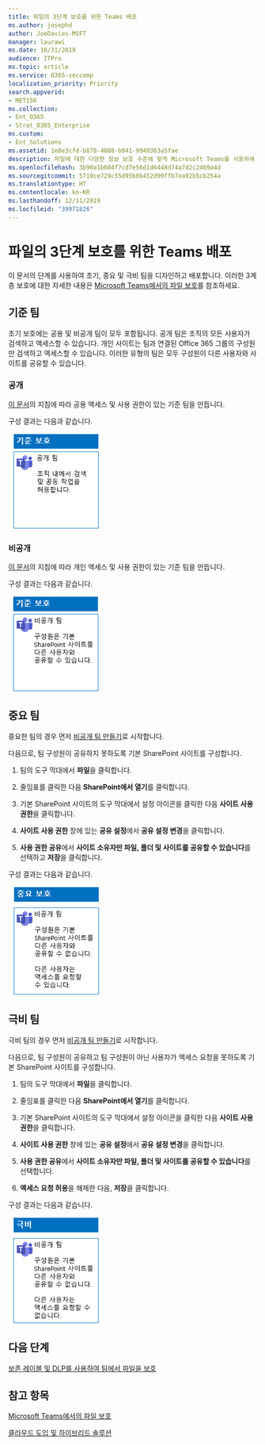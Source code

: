 ```yaml
---
title: 파일의 3단계 보호를 위한 Teams 배포
ms.author: josephd
author: JoeDavies-MSFT
manager: laurawi
ms.date: 10/31/2019
audience: ITPro
ms.topic: article
ms.service: O365-seccomp
localization_priority: Priority
search.appverid:
- MET150
ms.collection:
- Ent_O365
- Strat_O365_Enterprise
ms.custom:
- Ent_Solutions
ms.assetid: 1e8e3cfd-b878-4088-b941-9940363a5fae
description: 파일에 대한 다양한 정보 보호 수준에 맞게 Microsoft Teams를 사용하여 팀을 만들고 구성합니다.
ms.openlocfilehash: 3b90a1b084f7cd7e56d1d6448d74a7d2c2469a4d
ms.sourcegitcommit: 5710ce729c55d95b8b452d99ffb7ea92b5cb254a
ms.translationtype: HT
ms.contentlocale: ko-KR
ms.lasthandoff: 12/11/2019
ms.locfileid: "39971826"
---
```

# <a name="deploy-teams-for-three-tiers-of-protection-for-files"></a>파일의 3단계 보호를 위한 Teams 배포

이 문서의 단계를 사용하여 초기, 중요 및 극비 팀을 디자인하고 배포합니다. 이러한 3계층 보호에 대한 자세한 내용은 [Microsoft Teams에서의 파일 보호](secure-files-in-teams.md)를 참조하세요.

## <a name="baseline-teams"></a>기준 팀

초기 보호에는 공용 및 비공개 팀이 모두 포함됩니다. 공개 팀은 조직의 모든 사용자가 검색하고 액세스할 수 있습니다. 개인 사이트는 팀과 연결된 Office 365 그룹의 구성원만 검색하고 액세스할 수 있습니다. 이러한 유형의 팀은 모두 구성원이 다른 사용자와 사이트를 공유할 수 있습니다.

### <a name="public"></a>공개

[이 문서](https://support.office.com/article/174adf5f-846b-4780-b765-de1a0a737e2b)의 지침에 따라 공용 액세스 및 사용 권한이 있는 기준 팀을 만듭니다.

구성 결과는 다음과 같습니다.

![공개 팀에 대한 기준 수준 보호.](../media/baseline-public-team.png)

### <a name="private"></a>비공개

[이 문서](https://support.office.com/article/174adf5f-846b-4780-b765-de1a0a737e2b)의 지침에 따라 개인 액세스 및 사용 권한이 있는 기준 팀을 만듭니다.

구성 결과는 다음과 같습니다.

![비공개 팀에 대한 기준 수준 보호.](../media/baseline-private-team.png)

## <a name="sensitive-teams"></a>중요 팀

중요한 팀의 경우 먼저 [비공개 팀 만들기](https://support.office.com/article/174adf5f-846b-4780-b765-de1a0a737e2b)로 시작합니다.

다음으로, 팀 구성원이 공유하지 못하도록 기본 SharePoint 사이트를 구성합니다.

1. 팀의 도구 막대에서 **파일**을 클릭합니다.

2. 줄임표를 클릭한 다음 **SharePoint에서 열기**를 클릭합니다.

3. 기본 SharePoint 사이트의 도구 막대에서 설정 아이콘을 클릭한 다음 **사이트 사용 권한**을 클릭합니다.

4. **사이트 사용 권한** 창에 있는 **공유 설정**에서 **공유 설정 변경**을 클릭합니다.

5. **사용 권한 공유**에서 **사이트 소유자만 파일, 폴더 및 사이트를 공유할 수 있습니다**를 선택하고 **저장**을 클릭합니다.

구성 결과는 다음과 같습니다.

![팀에 대한 중요 보호](../media/sensitive-team.png)

## <a name="highly-confidential-teams"></a>극비 팀

극비 팀의 경우 먼저 [비공개 팀 만들기](https://support.office.com/article/174adf5f-846b-4780-b765-de1a0a737e2b)로 시작합니다.

다음으로, 팀 구성원이 공유하고 팀 구성원이 아닌 사용자가 액세스 요청을 못하도록 기본 SharePoint 사이트를 구성합니다.

1. 팀의 도구 막대에서 **파일**을 클릭합니다.

2. 줄임표를 클릭한 다음 **SharePoint에서 열기**를 클릭합니다.

3. 기본 SharePoint 사이트의 도구 막대에서 설정 아이콘을 클릭한 다음 **사이트 사용 권한**을 클릭합니다.

4. **사이트 사용 권한** 창에 있는 **공유 설정**에서 **공유 설정 변경**을 클릭합니다.

5. **사용 권한 공유**에서 **사이트 소유자만 파일, 폴더 및 사이트를 공유할 수 있습니다**를 선택합니다.

6. **액세스 요청 허용**을 해제한 다음, **저장**을 클릭합니다.

구성 결과는 다음과 같습니다.

![팀에 대한 극비 보호](../media/highly-confidential-team.png)

## <a name="next-step"></a>다음 단계

[보존 레이블 및 DLP를 사용하여 팀에서 파일을 보호](deploy-teams-retention-DLP.md)

## <a name="see-also"></a>참고 항목

[Microsoft Teams에서의 파일 보호](secure-files-in-teams.md)

[클라우드 도입 및 하이브리드 솔루션](https://docs.microsoft.com/office365/enterprise/cloud-adoption-and-hybrid-solutions)
